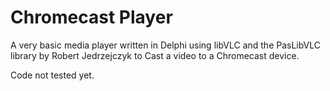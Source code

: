 # Chromecast Player
A very basic media player written in Delphi using libVLC and the PasLibVLC library by Robert Jedrzejczyk to Cast a video to a Chromecast device.

Code not tested yet.


